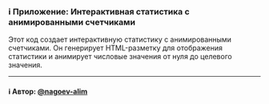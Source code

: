 ### ℹ️ Приложение: Интерактивная статистика с анимированными счетчиками 

Этот код создает интерактивную статистику с анимированными счетчиками.
Он генерирует HTML-разметку для отображения статистики и анимирует
числовые значения от нуля до целевого значения.

-----
#### ℹ️ Автор: [@nagoev-alim](https://github.com/nagoev-alim)

